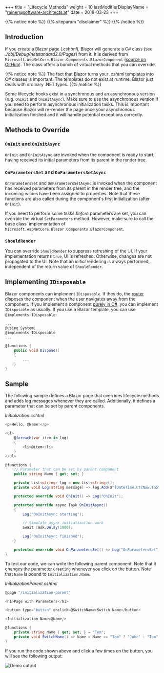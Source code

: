 +++
title = "Lifecycle Methods"
weight = 10
lastModifierDisplayName = "rainer@software-architects.at"
date = 2018-03-23
+++

{{% notice note %}}
{{% siteparam "disclaimer" %}}
{{% /notice %}}

## Introduction

If you create a Blazor page (*.cshtml*), Blazor will generate a C# class (see *./obj/Debug/netstandard2.0/Pages*) from it. It is derived from `Microsoft.AspNetCore.Blazor.Components.BlazorComponent` ([source on GitHub](https://github.com/aspnet/Blazor/blob/release/0.1.0/src/Microsoft.AspNetCore.Blazor/Components/BlazorComponent.cs)). The class offers a bunch of virtual methods that you can override.

{{% notice note %}}
The fact that Blazor turns your *.cshtml* templates into C# classes is important. The templates do not exist at runtime. Blazor just deals with ordinary .NET types.
{{% /notice %}}

Some lifecycle hooks exist in a synchronous and an asynchronous version (e.g. `OnInit` and `OnInitAsync`). Make sure to use the asynchronous version if you need to perform asynchronous initialization tasks. This is important because Blazor will re-render the page once your asynchronous initialization finished and it will handle potential exceptions correctly.

## Methods to Override

### `OnInit` and `OnInitAsync`

`OnInit` and `OnInitAsync` are invoked when the component is ready to start, having received its initial parameters from its parent in the render tree.

### `OnParametersSet` and `OnParametersSetAsync`

`OnParametersSet` and `OnParametersSetAsync` is invoked when the component has received parameters from its parent in the render tree, and the incoming values have been assigned to properties. Note that these functions are also called during the component's first initialization (after `OnInit`).

If you need to perform some tasks *before* parameters are set, you can override the virtual `SetParameters` method. However, make sure to call the base class' implementation of `Microsoft.AspNetCore.Blazor.Components.BlazorComponent`.

### `ShouldRender`

You can override `ShouldRender` to suppress refreshing of the UI. If your implementation returns `true`, UI is refreshed. Otherwise, changes are not propagated to the UI. Note that an *initial* rendering is always performed, independent of the return value of `ShouldRender`.

## Implementing `IDisposable`

Blazor components can implement `IDisposable`. If they do, the [router](../router) disposes the component when the user navigates away from the component. If you implement a component [purely in C#](../dynamic-content/#dynamic-component), you can implement `IDisposable` as usually. If you use a Blazor template, you can use `@implements IDisposable`:

```cs
...
@using System;
@implements IDisposable
...

@functions {
    public void Dispose()
    {
        ...
    }
}
```

## Sample

The following sample defines a Blazor page that overrides lifecycle methods and adds log messages whenever they are called. Additionally, it defines a parameter that can be set by parent components.

*Initialization.cshtml*

```cs
<p>Hello, @Name!</p>

<ul>
    @foreach(var item in log)
    {
        <li>@item</li>
    }
</ul>

@functions {
    // Parameter that can be set by parent component
    public string Name { get; set; }

    private List<string> log = new List<string>();
    private void Log(string message) => log.Add($"{DateTime.UtcNow.ToString("O")} - {message}");

    protected override void OnInit() => Log("OnInit");

    protected override async Task OnInitAsync()
    {
        Log("OnInitAsync starting");

        // Simulate async initialization work
        await Task.Delay(1000);

        Log("OnInitAsync finished");
    }

    protected override void OnParametersSet() => Log("OnParametersSet");
}
```

To test our code, we can write the following parent component. Note that it changes the parameter `Greeting` whenever you click on the button. Note that `Name` is bound to `Initialization.Name`.

*InitializationParent.cshtml*

```cs
@page "/initialization-parent"

<h1>Page with Parameters</h1>

<button type="button" onclick=@SwitchName>Switch Name</button>

<Initialization Name=@Name/>

@functions {
    private string Name { get; set; } = "Tom";
    private void SwitchName() => Name = Name == "Tom" ? "John" : "Tom";
}
```

If you run the code shown above and click a few times on the button, you will see the following output:

![Demo output](/images/pages/demo-lifecycle.png)
